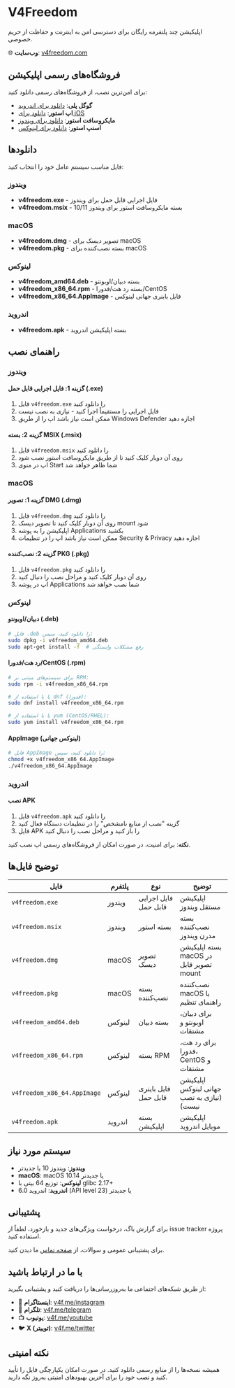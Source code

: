 # V4Freedom

اپلیکیشن چند پلتفرمه رایگان برای دسترسی امن به اینترنت و حفاظت از حریم خصوصی.

🌐 **وب‌سایت**: [v4freedom.com](https://v4freedom.com/)

## فروشگاه‌های رسمی اپلیکیشن

برای امن‌ترین نصب، از فروشگاه‌های رسمی دانلود کنید:

- **گوگل پلی**: [دانلود برای اندروید](https://play.google.com/store/apps/details?id=com.cilix.v4freedom)
- **اپ استور**: [دانلود برای iOS](https://apps.apple.com/app/v4freedom/id6748381720)
- **مایکروسافت استور**: [دانلود برای ویندوز](https://apps.microsoft.com/detail/9n39w0chlgb9)
- **اسنپ استور**: [دانلود برای لینوکس](https://snapcraft.io/v4freedom)

## دانلودها

فایل مناسب سیستم عامل خود را انتخاب کنید:

### ویندوز
- **v4freedom.exe** - فایل اجرایی قابل حمل برای ویندوز
- **v4freedom.msix** - بسته مایکروسافت استور برای ویندوز 10/11

### macOS
- **v4freedom.dmg** - تصویر دیسک برای macOS
- **v4freedom.pkg** - بسته نصب‌کننده برای macOS

### لینوکس
- **v4freedom_amd64.deb** - بسته دبیان/اوبونتو
- **v4freedom_x86_64.rpm** - بسته رد هت/فدورا/CentOS
- **v4freedom_x86_64.AppImage** - فایل باینری جهانی لینوکس

### اندروید
- **v4freedom.apk** - بسته اپلیکیشن اندروید

## راهنمای نصب

### ویندوز

#### گزینه 1: فایل اجرایی قابل حمل (.exe)
1. فایل `v4freedom.exe` را دانلود کنید
2. فایل اجرایی را مستقیماً اجرا کنید - نیازی به نصب نیست
3. ممکن است نیاز باشد اپ را از طریق Windows Defender اجازه دهید

#### گزینه 2: بسته MSIX (.msix)
1. فایل `v4freedom.msix` را دانلود کنید
2. روی آن دوبار کلیک کنید تا از طریق مایکروسافت استور نصب شود
3. اپ در منوی Start شما ظاهر خواهد شد

### macOS

#### گزینه 1: تصویر DMG (.dmg)
1. فایل `v4freedom.dmg` را دانلود کنید
2. روی آن دوبار کلیک کنید تا تصویر دیسک mount شود
3. اپلیکیشن را به پوشه Applications بکشید
4. ممکن است نیاز باشد اپ را در تنظیمات Security & Privacy اجازه دهید

#### گزینه 2: نصب‌کننده PKG (.pkg)
1. فایل `v4freedom.pkg` را دانلود کنید
2. روی آن دوبار کلیک کنید و مراحل نصب را دنبال کنید
3. اپ در پوشه Applications شما نصب خواهد شد

### لینوکس

#### دبیان/اوبونتو (.deb)
```bash
# فایل .deb را دانلود کنید، سپس:
sudo dpkg -i v4freedom_amd64.deb
sudo apt-get install -f  # رفع مشکلات وابستگی
```

#### رد هت/فدورا/CentOS (.rpm)
```bash
# برای سیستم‌های مبتنی بر RPM:
sudo rpm -i v4freedom_x86_64.rpm

# یا با استفاده از dnf (فدورا):
sudo dnf install v4freedom_x86_64.rpm

# یا با استفاده از yum (CentOS/RHEL):
sudo yum install v4freedom_x86_64.rpm
```

#### AppImage (لینوکس جهانی)
```bash
# فایل AppImage را دانلود کنید، سپس:
chmod +x v4freedom_x86_64.AppImage
./v4freedom_x86_64.AppImage
```

### اندروید

#### نصب APK
1. فایل `v4freedom.apk` را دانلود کنید
2. گزینه "نصب از منابع نامشخص" را در تنظیمات دستگاه فعال کنید
3. فایل APK را باز کنید و مراحل نصب را دنبال کنید

**نکته**: برای امنیت، در صورت امکان از فروشگاه‌های رسمی اپ نصب کنید.

## توضیح فایل‌ها

| فایل | پلتفرم | نوع | توضیح |
|------|----------|------|-------------|
| `v4freedom.exe` | ویندوز | فایل اجرایی قابل حمل | اپلیکیشن مستقل ویندوز |
| `v4freedom.msix` | ویندوز | بسته استور | بسته نصب‌کننده مدرن ویندوز |
| `v4freedom.dmg` | macOS | تصویر دیسک | بسته اپلیکیشن macOS در تصویر قابل mount |
| `v4freedom.pkg` | macOS | بسته نصب‌کننده | نصب‌کننده macOS با راهنمای تنظیم |
| `v4freedom_amd64.deb` | لینوکس | بسته دبیان | برای دبیان، اوبونتو و مشتقات |
| `v4freedom_x86_64.rpm` | لینوکس | بسته RPM | برای رد هت، فدورا، CentOS و مشتقات |
| `v4freedom_x86_64.AppImage` | لینوکس | فایل باینری قابل حمل | اپلیکیشن جهانی لینوکس (نیازی به نصب نیست) |
| `v4freedom.apk` | اندروید | بسته اپلیکیشن | اپلیکیشن موبایل اندروید |

## سیستم مورد نیاز

- **ویندوز**: ویندوز 10 یا جدیدتر
- **macOS**: macOS 10.14 یا جدیدتر
- **لینوکس**: توزیع 64 بیتی با glibc 2.17+
- **اندروید**: اندروید 6.0 (API level 23) یا جدیدتر

## پشتیبانی

برای گزارش باگ، درخواست ویژگی‌های جدید و بازخورد، لطفاً از issue tracker پروژه استفاده کنید.

برای پشتیبانی عمومی و سوالات، از [صفحه تماس](https://v4freedom.com/contact/) ما دیدن کنید.

## با ما در ارتباط باشید

از طریق شبکه‌های اجتماعی ما به‌روزرسانی‌ها را دریافت کنید و پشتیبانی بگیرید:

- 📸 **اینستاگرام**: [v4f.me/instagram](https://www.instagram.com/v4freedom)
- 📱 **تلگرام**: [v4f.me/telegram](https://t.me/v4freedomvpn)
- 📺 **یوتیوب**: [v4f.me/youtube](https://www.youtube.com/@v4freedomvpn)
- 🐦 **X (توییتر)**: [v4f.me/twitter](https://x.com/v4freedomvpn)

## نکته امنیتی

همیشه نسخه‌ها را از منابع رسمی دانلود کنید. در صورت امکان یکپارچگی فایل را تأیید کنید و نصب خود را برای آخرین بهبودهای امنیتی به‌روز نگه دارید.